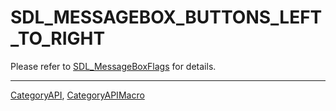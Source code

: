 # SDL_MESSAGEBOX_BUTTONS_LEFT_TO_RIGHT

Please refer to [SDL_MessageBoxFlags](SDL_MessageBoxFlags) for details.

----
[CategoryAPI](CategoryAPI), [CategoryAPIMacro](CategoryAPIMacro)

